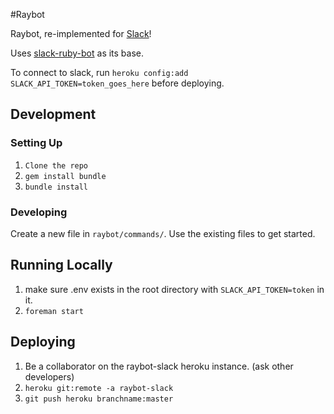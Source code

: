 #Raybot

Raybot, re-implemented for [Slack](http://raybeam.slack.com)!

Uses [slack-ruby-bot](https://github.com/dblock/slack-ruby-bot/tree/v0.8.2) as
its base.

To connect to slack, run `heroku config:add SLACK_API_TOKEN=token_goes_here`
before deploying.

## Development
### Setting Up
1. `Clone the repo`
1. `gem install bundle`
1. `bundle install`

### Developing
Create a new file in `raybot/commands/`.  Use the existing files to get started.

## Running Locally
1. make sure .env exists in the root directory with `SLACK_API_TOKEN=token` in
it.
1. `foreman start`

## Deploying
1. Be a collaborator on the raybot-slack heroku instance. (ask other developers)
1. `heroku git:remote -a raybot-slack`
1. `git push heroku branchname:master`

